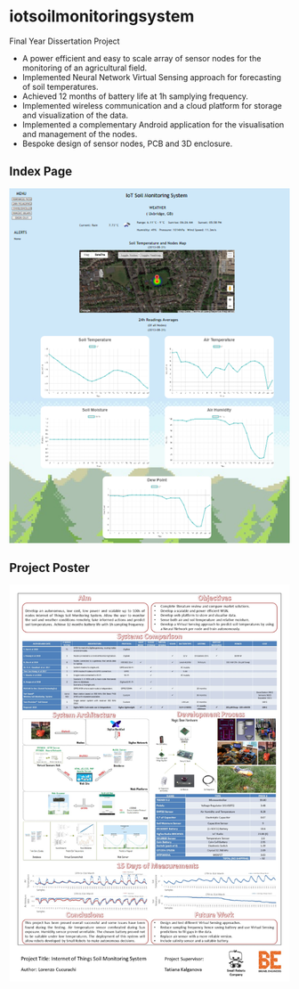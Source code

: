# iotsoilmonitoringsystem
Final Year Dissertation Project

- A power efficient and easy to scale array of sensor nodes for the monitoring of an agricultural field.
- Implemented Neural Network Virtual Sensing approach for forecasting of soil temperatures.
- Achieved 12 months of battery life at 1h samplying frequency.
- Implemented wireless communication and a cloud platform for storage and visualization of the data.
- Implemented a complementary Android application for the visualisation and management of the nodes.
- Bespoke design of sensor nodes, PCB and 3D enclosure.

## Index Page
![alt text](Index_Picture.png)

## Project Poster
![alt text](Project_Poster.jpg)
